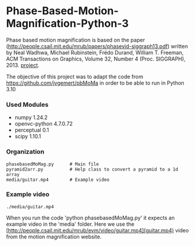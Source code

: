 # Phase-Based-Motion-Magnification-Python-3

Phase based motion magnification is based on the paper (http://people.csail.mit.edu/mrub/papers/phasevid-siggraph13.pdf) written by Neal Wadhwa, Michael Rubinstein, Frédo Durand, William T. Freeman, ACM Transactions on Graphics, Volume 32, Number 4 (Proc. SIGGRAPH), 2013. [project](http://people.csail.mit.edu/nwadhwa/phase-video/). 

The objective of this project was to adapt the code from https://github.com/jvgemert/pbMoMa in order to be able to run in Python 3.10

### Used Modules   

  - numpy 1.24.2
  - openvc-python 4.7.0.72
  - perceptual 0.1
  - scipy 1.10.1

### Organization
 
    phasebasedMoMag.py      # Main file
    pyramid2arr.py          # Help class to convert a pyramid to a 1d array
    media/guitar.mp4        # Example video
     
### Example video

    ./media/guitar.mp4
    
When you run the code 'python phasebasedMoMag.py' it expects an example video in the 'media' folder. Here we use the [http://people.csail.mit.edu/mrub/evm/video/guitar.mp4](guitar.mp4) video from the motion magnification website.
